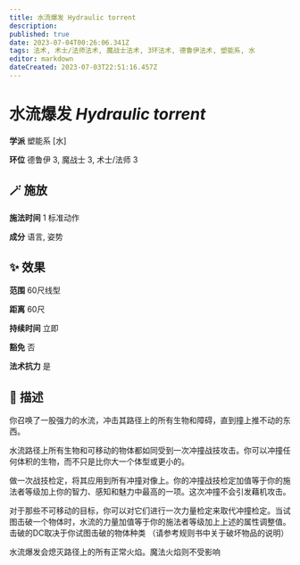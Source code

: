 ```yaml
---
title: 水流爆发 Hydraulic torrent
description: 
published: true
date: 2023-07-04T00:26:06.341Z
tags: 法术, 术士/法师法术, 魔战士法术, 3环法术, 德鲁伊法术, 塑能系, 水
editor: markdown
dateCreated: 2023-07-03T22:51:16.457Z
---
```


# **水流爆发** *Hydraulic torrent*

**学派** 塑能系 \[水\] 

**环位** 德鲁伊 3, 魔战士 3, 术士/法师 3

## 🪄 施放

**施法时间** 1 标准动作

**成分** 语言, 姿势

## ✨ 效果  

**范围** 60尺线型

**距离** 60尺  

**持续时间** 立即 

**豁免** 否

**法术抗力** 是

## 📖 描述

你召唤了一股强力的水流，冲击其路径上的所有生物和障碍，直到撞上推不动的东西。

水流路径上所有生物和可移动的物体都如同受到一次冲撞战技攻击。你可以冲撞任何体积的生物，而不只是比你大一个体型或更小的。

做一次战技检定，将其应用到所有冲撞对像上。你的冲撞战技检定加值等于你的施法者等级加上你的智力、感知和魅力中最高的一项。这次冲撞不会引发藉机攻击。

对于那些不可移动的目标，你可以对它们进行一次力量检定来取代冲撞检定。当试图击破一个物体时，水流的力量加值等于你的施法者等级加上上述的属性调整值。击破的DC取决于你试图击破的物体种类 （请参考规则书中关于破坏物品的说明）

水流爆发会熄灭路径上的所有正常火焰。魔法火焰则不受影响
    